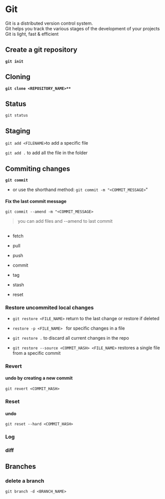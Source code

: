 # Git 
Git is a distributed version control system.  
Git helps you track the various stages of the development of your projects  
Git is light, fast & efficient   

## Create a git repository
**`git init`** 

## Cloning

**`git clone <REPOSITORY_NAME>**`**

## Status
`git status`

## Staging
`git add <FILENAME>`to add a specific file

`git add .`  to add all the file in the folder


## Commiting changes
**`git commit `**
* or use the shorthand method:   `git commit -m "<COMMIT_MESSAGE>`"

#### Fix the last commit message
`git commit --amend -m "<COMMIT_MESSAGE>`
> you can add files and --amend to last commit
## 
* fetch 
* pull 
* push
 
* commit 
* tag
* stash
* reset

### Restore uncommited local changes
* `git restore <FILE_NAME>` return to the last change or restore if deleted
* `restore -p <FILE_NAME> ` for specific changes in a file
  
* `git restore .` to discard all current changes in the repo
* `git restore --source <COMMIT_HASH> <FILE_NAME>` restores a single file from a specific commit
### Revert
#### undo by creating a new commit 
`git revert <COMMIT_HASH>`

### Reset
#### undo
`git reset --hard <COMMIT_HASH>`

### Log
### diff

## Branches
### delete a branch
`git branch -d <BRANCH_NAME>`